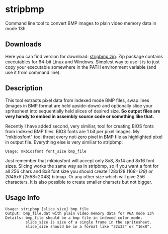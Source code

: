 # stripbmp
Command line tool to convert BMP images to plain video memory data in mode 13h.

## Downloads
Here you can find version for download: [stripbmp.zip](https://github.com/tstamborski/stripbmp/releases/download/v0.4/stripbmp.zip).
Zip package contains executables for 64-bit Linux and Windows. Simplest way to use it is to just copy your executable somewhere in the
PATH environment variable (and use it from command line).

## Description
This tool extracts pixel data from indexed mode BMP files, swap lines (images in BMP format are
held upside-down) and optionally slice your spritesheet into sequentially held slices of desired
size. **So output files are very handy to embed in assembly source code or something like that.**

Recently I have added second, very similiar, tool for creating BIOS fonts from indexed BMP files.
BIOS fonts are 1 bit per pixel images. My "mkbiosfont" tool threat every not-zero pixel in BMP file
as highlighted pixel in output file. Everything else is very similiar to stripbmp:
```
Usage: mkbiosfont font_size bmp_file
```
Just remember that mkbiosfont will accept only 8x8, 8x14 and 8x16 font sizes. Slicing works the same
way as in stripbmp, so if you want a font for all 256 chars and 8x8 font size you should create 128x128
(16*8=128) or 2048x8 (256*8=2048) bitmap. Or any other size which will give 256 characters. It is also
possible to create smaller charsets but not bigger.

## Usage Info
```
Usage: stripbmp [slice_size] bmp_file
Output: bmp_file.dat with plain video memory data for VGA mode 13h
Details: bmp_file should be a bmp file in indexed color mode.
         slice_size is size of a single frame in the spritesheet.
         slice_size should be in a format like "32x32" or "16x8".
```
